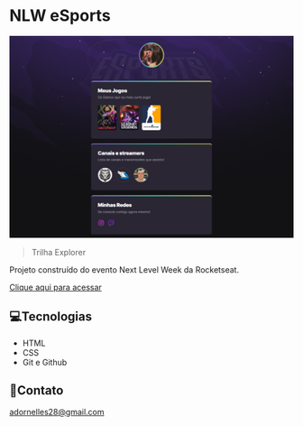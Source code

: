 # NLW eSports

![preview](./.github/preview.png)

> Trilha Explorer

Projeto construído do evento Next Level Week da Rocketseat.

[Clique aqui para acessar](https://alegit1.github.io/nlw-esports-explorer/)

## 💻Tecnologias

- HTML
- CSS
- Git e Github

## 📧Contato

adornelles28@gmail.com
